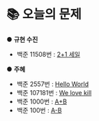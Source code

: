 # 📚 오늘의 문제
● **규현 수진**
- 백준 11508번 : [2+1 세일](https://www.acmicpc.net/problem/11508)

● **주혜**
- 백준 2557번 : [Hello World](https://www.acmicpc.net/problem/2557)
- 백준 107181번 : [We love kill](https://www.acmicpc.net/problem/10718)
- 백준 1000번 : [A+B](https://www.acmicpc.net/problem/1000)
- 백준 100번 : [A-B](https://www.acmicpc.net/problem/1001)
